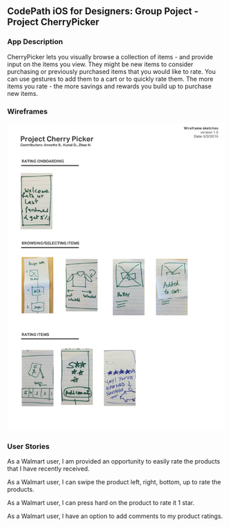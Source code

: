 ## CodePath iOS for Designers: Group Poject - Project CherryPicker

### App Description
CherryPicker lets you visually browse a collection of items - and provide input on the items you view. They might be new items to consider purchasing or previously purchased items that you would like to rate. You can use gestures to add them to a cart or to quickly rate them. The more items you rate - the more savings and rewards you build up to purchase new items.  


### Wireframes
<img src='https://github.com/nettybrook/Project_CherryPicker/blob/master/CherryPicker_Wires_v01.png' title='Image1 Description' width='' alt='Image1 Description' />


### User Stories
As a Walmart user, I am provided an opportunity to easily rate the products that I have recently received. 

As a Walmart user, I can swipe the product left, right, bottom, up to rate the products. 

As a Walmart user, I can press hard on the product to rate it 1 star.  

As a Walmart user, I have an option to add comments to my product ratings. 
